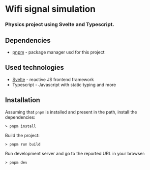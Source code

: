 # Wifi signal simulation


### Physics project using Svelte and Typescript.

## Dependencies

* [pnpm](https://pnpm.io/installation) - package manager usd for this project

## Used technologies

* [Svelte](https://svelte.dev/) - reactive JS frontend framework
* Typescript - Javascript with static typing and more

## Installation

Assuming that `pnpm` is installed and present in the path, install the dependencies:
```shell
> pnpm install
```

Build the project:
```shell
> pnpm run build
```

Run development server and go to the reported URL in your browser:
```shell
> pnpm dev
```
